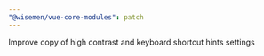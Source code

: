 ```yaml
---
"@wisemen/vue-core-modules": patch
---
```


Improve copy of high contrast and keyboard shortcut hints settings
